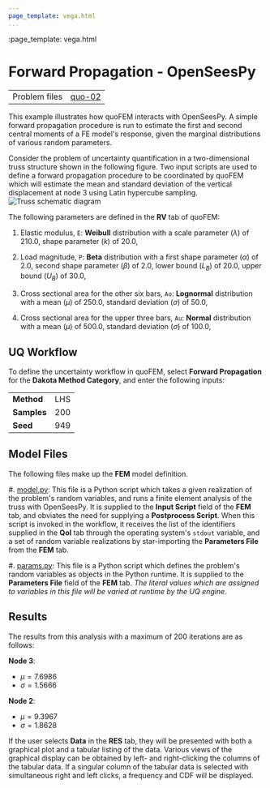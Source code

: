```yaml
---
page_template: vega.html
...
```

:page_template: vega.html



# Forward Propagation - OpenSeesPy

|  |  |
|----------|------|
| Problem files | [quo-02](https://github.com/claudioperez/SimCenterDocumentation/tree/examples/docs/common/user_manual/examples/desktop/quoFEM/src/quo-02) |

This example illustrates how quoFEM interacts with OpenSeesPy. A simple forward propagation procedure is run to estimate the first and second central moments of a FE model's response, given the marginal distributions of various random parameters.

Consider the problem of uncertainty quantification in a two-dimensional truss structure shown in the following figure. Two input scripts are used to define a forward propagation procedure to be coordinated by quoFEM which will estimate the mean and standard deviation of the vertical displacement at node 3 using Latin hypercube sampling.
![Truss schematic diagram](figures/truss.png)



The following parameters are defined in the **RV** tab of quoFEM:



1. Elastic modulus, `E`: **Weibull** distribution with a  scale parameter $(\lambda)$ of $210.0$,  shape parameter $(k)$ of $20.0$, 

1. Load magnitude, `P`: **Beta** distribution with a  first shape parameter $(\alpha)$ of $2.0$,  second shape parameter $(\beta)$ of $2.0$,  lower bound $(L_B)$ of $20.0$,  upper bound $(U_B)$ of $30.0$, 

1. Cross sectional area for the other six bars, `Ao`: **Lognormal** distribution with a  mean $(\mu)$ of $250.0$,  standard deviation $(\sigma)$ of $50.0$, 

1. Cross sectional area for the upper three bars, `Au`: **Normal** distribution with a  mean $(\mu)$ of $500.0$,  standard deviation $(\sigma)$ of $100.0$, 




## UQ Workflow


To define the uncertainty workflow in quoFEM, select **Forward Propagation** for the **Dakota Method Category**, and enter the following inputs:



|   |   |
|---|---|
| **Method** | LHS |
| **Samples** | 200 |
| **Seed** | 949 |



## Model Files


The following files make up the **FEM** model definition.


#. [model.py](https://raw.githubusercontent.com/claudioperez/SimCenterExamples/master/static/truss/model.py): This file is a Python script which takes a given realization of the problem's random variables, and runs a finite element analysis of the truss with OpenSeesPy. It is supplied to the **Input Script** field of the **FEM** tab, and obviates the need for supplying a **Postprocess Script**. When this script is invoked in the workflow, it receives the list of the identifiers supplied in the **QoI** tab through the operating system's `stdout` variable, and a set of random variable realizations by star-importing the **Parameters File** from the **FEM** tab.

#. [params.py](https://raw.githubusercontent.com/claudioperez/SimCenterExamples/master/static/truss/params.py): This file is a Python script which defines the problem's random variables as objects in the Python runtime. It is supplied to the **Parameters File** field of the **FEM** tab. *The literal values which are assigned to variables in this file will be varied at runtime by the UQ engine.*



<!-- <div class="admonition warning">Do not place the files in your root, downloads, or desktop folder as when the application runs it will copy the contents on the directories and subdirectories containing these files multiple times. If you are like us, your root, Downloads or Documents folders contains and awful lot of files and when the backend workflow runs you will slowly find you will run out of disk space!</div> -->

## Results

The results from this analysis with a maximum of $200$ iterations are as follows: 

**Node 3**:

- $\mu = 7.6986$
- $\sigma = 1.5666$

**Node 2**:

- $\mu = 9.3967$
- $\sigma = 1.8628$

If the user selects **Data** in the **RES** tab, they will be presented with both a graphical plot and a tabular listing of the data. Various views of the graphical display can be obtained by left- and right-clicking the columns of the tabular data. If a singular column of the tabular data is selected with simultaneous right and left clicks, a frequency and CDF will be displayed.


<div id="vis"></div>
<script>
    // Assign the specification to a local variable vlSpec.
    var vlSpec = {
    $schema: 'https://vega.github.io/schema/vega-lite/v4.json',
    data: {
        values: [
        {a: 'C', b: 2},
        {a: 'C', b: 7},
        {a: 'C', b: 4},
        {a: 'D', b: 1},
        {a: 'D', b: 2},
        {a: 'D', b: 6},
        {a: 'E', b: 8},
        {a: 'E', b: 4},
        {a: 'E', b: 7}
        ]
    },
    mark: 'bar',
    encoding: {
        y: {field: 'a', type: 'nominal'},
        x: {
        aggregate: 'average',
        field: 'b',
        type: 'quantitative',
        axis: {
            title: 'Average of b'
        }
        }
    }
    };

    // Embed the visualization in the container with id `vis`
    vegaEmbed('#vis', vlSpec);
</script>
